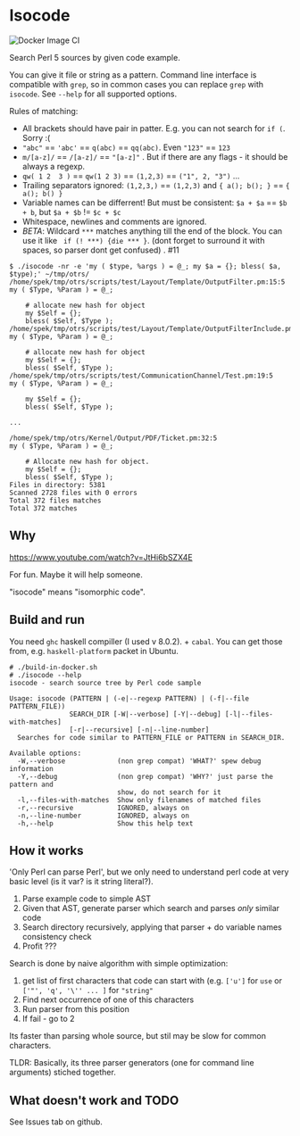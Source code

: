 # Isocode
![Docker Image CI](https://github.com/ikkeps/isocode/workflows/Docker%20Image%20CI/badge.svg?branch=master)

Search Perl 5 sources by given code example.

You can give it file or string as a pattern. Command line interface is compatible with `grep`, so in common cases you can replace `grep` with `isocode`.
See `--help` for all supported options.

Rules of matching:

* All brackets should have pair in patter. E.g. you can not search for ` if ( `. Sorry :(
* ` "abc" ` == ` 'abc' ` == `q(abc)` == `qq(abc)`. Even `"123"` == `123`
* ` m/[a-z]/ ` == ` /[a-z]/ ` == ` "[a-z]" ` . But if there are any flags - it should be always a regexp.
* `qw( 1 2  3 )` == `qw(1 2 3)` == `(1,2,3)` == `("1", 2, "3")` ...
* Trailing separators ignored: `(1,2,3,)` == `(1,2,3)` and `{ a(); b(); }` == ` { a(); b() } `
* Variable names can be differrent! But must be consistent: `$a + $a` == `$b + b`, but `$a + $b` != `$c + $c`
* Whitespace, newlines and comments are ignored.
* *BETA*: Wildcard ` *** ` matches anything till the end of the block. You can use it like ` if (! ***) {die *** }`. (dont forget to surround it with spaces, so parser dont get confused) . #11

```
$ ./isocode -nr -e 'my ( $type, %args ) = @_; my $a = {}; bless( $a, $type);' ~/tmp/otrs/
/home/spek/tmp/otrs/scripts/test/Layout/Template/OutputFilter.pm:15:5
my ( $Type, %Param ) = @_;

    # allocate new hash for object
    my $Self = {};
    bless( $Self, $Type );
/home/spek/tmp/otrs/scripts/test/Layout/Template/OutputFilterInclude.pm:15:5
my ( $Type, %Param ) = @_;

    # allocate new hash for object
    my $Self = {};
    bless( $Self, $Type );
/home/spek/tmp/otrs/scripts/test/CommunicationChannel/Test.pm:19:5
my ( $Type, %Param ) = @_;

    my $Self = {};
    bless( $Self, $Type );

...

/home/spek/tmp/otrs/Kernel/Output/PDF/Ticket.pm:32:5
my ( $Type, %Param ) = @_;

    # Allocate new hash for object.
    my $Self = {};
    bless( $Self, $Type );
Files in directory: 5381
Scanned 2728 files with 0 errors
Total 372 files matches
Total 372 matches
```

## Why

https://www.youtube.com/watch?v=JtHi6bSZX4E

For fun. Maybe it will help someone.

"isocode" means "isomorphic code".

## Build and run

You need `ghc` haskell compiller (I used v 8.0.2). + `cabal`.
You can get those from, e.g. `haskell-platform` packet in Ubuntu. 

```
# ./build-in-docker.sh
# ./isocode --help
isocode - search source tree by Perl code sample

Usage: isocode (PATTERN | (-e|--regexp PATTERN) | (-f|--file PATTERN_FILE))
               SEARCH_DIR [-W|--verbose] [-Y|--debug] [-l|--files-with-matches] 
               [-r|--recursive] [-n|--line-number]
  Searches for code similar to PATTERN_FILE or PATTERN in SEARCH_DIR.

Available options:
  -W,--verbose             (non grep compat) 'WHAT?' spew debug information
  -Y,--debug               (non grep compat) 'WHY?' just parse the pattern and
                           show, do not search for it
  -l,--files-with-matches  Show only filenames of matched files
  -r,--recursive           IGNORED, always on
  -n,--line-number         IGNORED, always on
  -h,--help                Show this help text
```

## How it works

'Only Perl can parse Perl', but we only need to understand perl code at very basic level (is it var? is it string literal?).

1. Parse example code to simple AST
2. Given that AST, generate parser which search and parses _only_ similar code
3. Search directory recursively, applying that parser + do variable names consistency check
4. Profit ???

Search is done by naive algorithm with simple optimization:

1. get list of first characters that code can start with (e.g. `['u']` for `use` or `['"', 'q', '\'' ... ]` for `"string"` 
2. Find next occurrence of one of this characters
3. Run parser from this position
4. If fail - go to 2

Its faster than parsing whole source, but stil may be slow for common characters.

TLDR: Basically, its three parser generators (one for command line arguments) stiched together.

## What doesn't work and TODO

See Issues tab on github.
